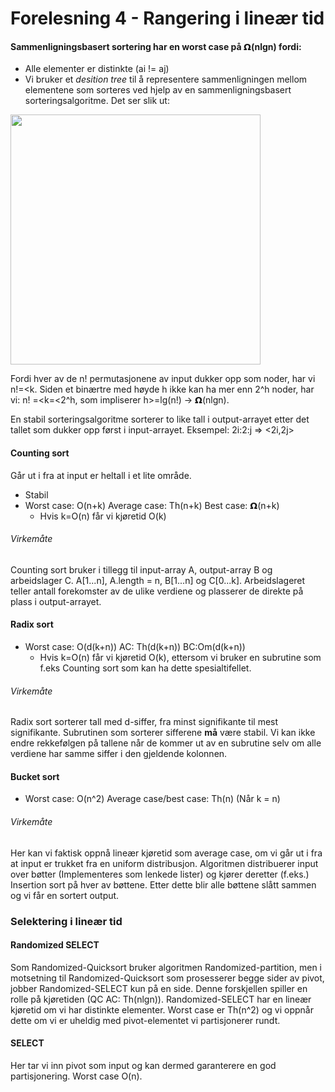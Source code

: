 # Forelesning 4 - Rangering i lineær tid

#### Sammenligningsbasert sortering har en worst case på 𝝮(nlgn) fordi:
* Alle elementer er distinkte (ai != aj)
* Vi bruker et *desition tree* til å representere sammenligningen mellom elementene som sorteres ved hjelp av en sammenligningsbasert sorteringsalgoritme. Det ser slik ut:

<img src="https://i.imgur.com/vAoxfab.png" width="400"/>

Fordi hver av de n! permutasjonene av input dukker opp som noder, har vi n!=<k. Siden et binærtre med høyde h ikke kan ha mer enn 2^h noder, har vi: n! =<k=<2^h, som impliserer h>=lg(n!) -> 𝝮(nlgn).

En stabil sorteringsalgoritme sorterer to like tall i output-arrayet etter det tallet som dukker opp først i input-arrayet.
Eksempel: 2i:2:j => <2i,2j>

#### Counting sort
Går ut i fra at input er heltall i et lite område.
* Stabil
* Worst case: O(n+k) Average case: Th(n+k) Best case: 𝝮(n+k) 
    * Hvis k=O(n) får vi kjøretid O(k)
###### Virkemåte
Counting sort bruker i tillegg til input-array A, output-array B og arbeidslager C. A[1...n], A.length = n, B[1...n] og C[0...k]. Arbeidslageret teller antall forekomster av de ulike verdiene og plasserer de direkte på plass i output-arrayet.

#### Radix sort
* Worst case: O(d(k+n)) AC: Th(d(k+n)) BC:Om(d(k+n))
    * Hvis k=O(n) får vi kjøretid O(k), ettersom vi bruker en subrutine som f.eks Counting sort som kan ha dette spesialtifellet.
###### Virkemåte
Radix sort sorterer tall med d-siffer, fra minst signifikante til mest signifikante. Subrutinen som sorterer sifferene **må** være stabil. Vi kan ikke endre rekkefølgen på tallene når de kommer ut av en subrutine selv om alle verdiene har samme siffer i den gjeldende kolonnen.

#### Bucket sort
* Worst case: O(n^2) Average case/best case: Th(n) (Når k = n)
###### Virkemåte
Her kan vi faktisk oppnå lineær kjøretid som average case, om vi går ut i fra at input er trukket fra en uniform distribusjon. Algoritmen distribuerer input over bøtter (Implementeres som lenkede lister) og kjører deretter (f.eks.) Insertion sort på hver av bøttene. Etter dette blir alle bøttene slått sammen og vi får en sortert output. 

### Selektering i lineær tid
#### Randomized SELECT
Som Randomized-Quicksort bruker algoritmen Randomized-partition, men i motsetning til Randomized-Quicksort som prosesserer begge sider av pivot, jobber Randomized-SELECT kun på en side. Denne forskjellen spiller en rolle på kjøretiden (QC AC: Th(nlgn)). Randomized-SELECT har en lineær kjøretid om vi har distinkte elementer. Worst case er Th(n^2) og vi oppnår dette om vi er uheldig med pivot-elementet vi partisjonerer rundt.
#### SELECT
Her tar vi inn pivot som input og kan dermed garanterere en god partisjonering. Worst case O(n). 
